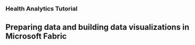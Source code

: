 ### Health Analytics Tutorial
## Preparing data and building data visualizations in Microsoft Fabric
